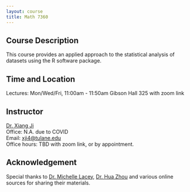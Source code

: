 ```yaml
---
layout: course
title: Math 7360
---
```


## Course Description

This course provides an applied approach to the statistical analysis of datasets using the R software package.

## Time and Location

Lectures: Mon/Wed/Fri, 11:00am - 11:50am Gibson Hall 325 with zoom link
## Instructor

[Dr. Xiang Ji](https://sse.tulane.edu/math/faculty/ji)<br>
Office: N.A. due to COVID<br>
Email: <xji4@tulane.edu><br>
Office hours: TBD with zoom link, or by appointment.


## Acknowledgement

Special thanks to [Dr. Michelle Lacey](https://sse.tulane.edu/math/faculty/lacey), [Dr. Hua Zhou](http://hua-zhou.github.io/) and various online sources for sharing their materials.

